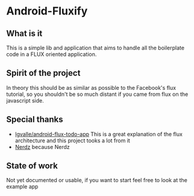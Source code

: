 Android-Fluxify
===============

What is it
----------

This is a simple lib and application that aims to handle all the boilerplate code in a FLUX oriented application.

Spirit of the project
---------------------

In theory this should be as similar as possible to the Facebook's flux tutorial, so you shouldn't be so much distant if you came from flux on the javascript side.

Special thanks
--------------

-	[lgvalle/android-flux-todo-app](https://github.com/lgvalle/android-flux-todo-app) This is a great explanation of the flux architecture and this project tooks a lot from it
-	[Nerdz](https://nerdz.eu) because Nerdz

State of work
-------------

Not yet documented or usable, if you want to start feel free to look at the example app
